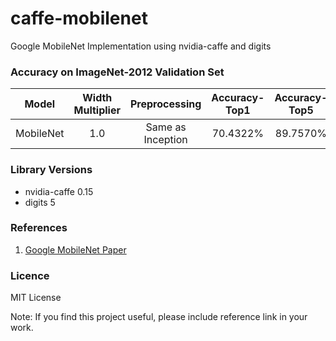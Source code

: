 # caffe-mobilenet
Google MobileNet Implementation using nvidia-caffe and digits

### Accuracy on ImageNet-2012 Validation Set

| Model | Width Multiplier |Preprocessing  | Accuracy-Top1|Accuracy-Top5 |
|--------|:---------:|:------:|:------:|:------:|
| MobileNet |1.0| Same as Inception | 70.4322% | 89.7570% |

### Library Versions

- nvidia-caffe 0.15
- digits 5

### References

1) [Google MobileNet Paper](https://arxiv.org/pdf/1704.04861.pdf)

### Licence

MIT License

Note: If you find this project useful, please include reference link in your work.
